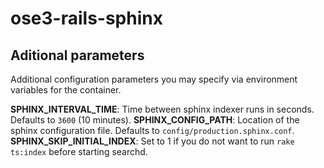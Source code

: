 # ose3-rails-sphinx

## Aditional parameters

Additional configuration parameters you may specify via environment variables for the container.

**SPHINX_INTERVAL_TIME**: Time between sphinx indexer runs in seconds. Defaults to `3600` (10 minutes).
**SPHINX_CONFIG_PATH**: Location of the sphinx configuration file. Defaults to `config/production.sphinx.conf`.
**SPHINX_SKIP_INITIAL_INDEX**: Set to 1 if you do not want to run `rake ts:index` before starting searchd.
